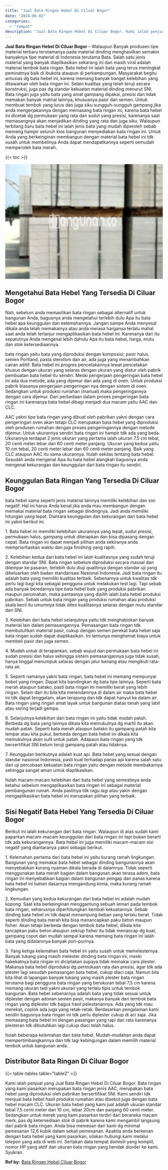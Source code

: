 ```yaml
---
title: "Jual Bata Ringan Hebel Di Ciluar Bogor"
date: "2024-06-02"
categories: 
  - "tempat"
description: "Jual Bata Ringan Hebel Di Ciluar Bogor. Kami ialah penjual yang Jual Bata Ringan Hebel Di Ciluar Bogor. Bata ringan yang kami pasarkan merupakan bata ringan..."
---
```


**Jual Bata Ringan Hebel Di Ciluar Bogor** – Walaupun Banyak produsen tipe material terbaru terutamanya pada material dinding menghasilkan semakin banyaknya tipe material di Indonesia terutama Bata. Salah satu jenis material yang banyak diaplikasikan sekarang ini dan masih viral adalah material tembok bata ringan. Bata hebel ini ialah bata yang terus meningkat peminatnya baik di ibukota ataupun di perkampungan. Masyarakat begitu antusias dg bata hebel ini, karena memang banyak banget kelebihan yang ditawarkan oleh bata ringan ini. Selain kualitas yang telah teruji secara konstruksi, juga pas dg standar kekuatan material dinding menurut SNI. Bata ringan juga yaitu bata yang amat gampang dipakai, presisi dan tidak memakan banyak matrial lainnya, khususnya pasir dan semen. Untuk membuat tembok yang lurus dan juga siku sungguh-sungguh gampang jika anda mengerjakannya dengan memasang bata ringan ini, karena bata hebel ini dicetak dg permukaan yang rata dan sudut yang presisi, karenanya saat memasangnya akan menjadikan dinding yang rata dan juga siku. Walaupun terbilang baru bata hebel ini ialah jenis bata yang mudah diperoleh sebab memang hampir seluruh kios bangunan menyediakan bata ringan ini. Untuk Anda yang berkeinginan membangun dengan material bata hebel ini tdk susah untuk membelinya Anda dapat mendapatkannya seperti semudah memperoleh bata merah.

{{< toc >}}

![Jual Bata Ringan Hebel Di Ciluar Bogor](/images/jual-hebel-murah-12.png)

## Mengetahui Bata Hebel Yang Tersedia Di Ciluar Bogor

Nah, sebelum anda memastikan bata ringan sebagai alternatif untuk bangunan Anda, bagusnya anda mengetahui terlebih dulu Apa itu bata hebel apa keunggulan dan kelemahannya. Jangan sampe Anda menyesal dikala anda telah memakainya atau anda merasa harganya terlalu mahal saat anda telah terlanjur mengaplikasikan bata hebel ini. Karenanya dari itu sepatutnya Anda mengenal lebih dahulu Apa itu bata hebel, harga, mutu dan stok ketersediaannya.

bata ringan yaitu bata yang diproduksi dengan komposisi; pasir halus, semen Portland, pasta sterofom dan air, ada juga yang menambahkan cairan aditif. Bata hebel ini progres pencetakannya lewat pencetakan khusus dengan ukuran yang selaras dengan ukuran yang diatur oleh pabrik pembuatan bata hebel itu sendiri. Meski pengerjaan pengeringan bata hebel ini ada dua metode, ada yang dijemur dan ada yang di oven. Untuk produksi pabrik biasanya pengerjaan pengeringan nya dengan sistem di oven. Sedangkan untuk produksi rumahan (manual) maka pengeringannya dengan cara dijemur. Dari perbedaan dalam proses pengeringan bata ringan ini karenanya bata hebel dibagi menjadi dua macam yaitu AAC dan CLC.

AAC yakni tipe bata ringan yang dibuat oleh pabrikan yakni dengan cara pengeringan oven akan tetapi CLC merupakan bata hebel yang diproduksi oleh produsen rumahan dengan proses pengeringannya dengan metode dijemur. Untuk ukurannya sendiri bata ringan ini hampir tdk ada yang beda. Ukurannya terdapat 2 jenis ukuran yang pertama ialah ukuran 7.5 cm tebal, 20 centi meter lebar dan 60 centi meter panjang. Ukuran yang kedua yaitu 10 cm tebal, 20 centi meter lebar dan 60 centi meter panjang. Baik yang CLC ataupun AAC itu sama ukurannya. Itulah sekilas tentang bata hebel. Sesudah anda mengenal Apa itu bata hebel alangkah bagusnya anda mengenal kekurangan dan keunggulan dari bata ringan itu sendiri.

## Keunggulan Bata Ringan Yang Tersedia Di Ciluar Bogor

bata hebel sama seperti jenis material lainnya memiliki kelebihan dan sisi negatif. Hal ini harus Anda kenal jika anda mau membangun dengan memakai material bata ringan sebagai dindingnya. Jadi anda memiliki hitungan yang tepat. Diantara keunggulan dan kekurangan dari bata hebel ini yakni berikut ini.

1\. Bata hebel ini memiliki kelebihan ukurannya yang tepat, sudut presisi, permukaan halus, gampang untuk diterapkan dan bisa dipasang dengan cepat. Bata ringan ini dapat menjadi pilihan anda sekiranya anda memprioritaskan waktu dan juga finishing yang rapih.

2\. Kelebihan kedua dari bata hebel ini ialah kualitasnya yang sudah teruji dengan standar SNI. Bata ringan sebelum diproduksi secara massal dan dilempar ke pasaran, terlebih dulu diuji qualitinya dengan standar uji yang dikeluarkan oleh badan standarisasi Nasional Indonesia. Jadi bata ringan itu adalah bata yang memiliki kualitas terbaik. Sebenarnya untuk kwalitas tdk perlu lagi bagi kita sebagai pengguna untuk melakukan test lagi. Tapi sebab ada banyak beredarnya tipe bata hebel baik yang produksi pabrikan maupun perumahan, maka pantasnya yang dipilih ialah bata hebel produksi pabrikan. Sebab untuk bata ringan yang produksi rumahan atau produksi skala kecil itu umumnya tidak dites kualitasnya selaras dengan mutu standar dari SNI.

3\. Kelebihan dari bata hebel selanjutnya yaitu tdk menghabiskan banyak material lain dalam pemasangannya. Pemasangan bata ringan tdk membutuhkan material pasir, cukup dengan semen perekat bata hebel saja bata ringan sudah dapat diaplikasikan. Ini tentunya menghemat biaya untuk membeli pasir dan juga semen.

4\. Mudah untuk di terapankan, sebab wujud dan permukaan bata hebel ini sudah presisi dan halus sehingga sistem pemasangannya juga tidak susah, hanya tinggal menumpuk selaras dengan jalur benang atau mengikuti rata-rata air.

5\. Seperti namanya yakni bata ringan, bata hebel ini memang mempunyai bobot yang ringan. Dapat kita bandingkan dg bata tipe lainnya. Seperti bata merah ataupun batako, pasti bata ringan ini memiliki berat yang lebih ringan. Selain dari itu bila kita merendamnya di dalam air maka bata hebel ini tdk dapat tenggelam, akan terapung dan tdk dapat hanyut ke dalam air. Bata ringan yang ringan amat layak untuk bangunan diatas tanah yang labil atau sering terjadi gempa.

6\. Selanjutnya kelebihan dari bata ringan ini yaitu tidak mudah patah. Berbeda dg bata yang lainnya dikala kita memukulnya dg martil itu akan mudah patah. Seperti bata merah ataupun batako itu gampang patah kita lempar atau kita pukul, berbeda dengan bata hebel ini dikala kita memukulnya akan sulit untuk patah. Adapaun bata ringan yang tdk bersertifikat SNI belum teruji gampang patah atau tidaknya.

7\. Keunggulan berikutnya adalah kuat api. Bata hebel yang sesuai dengan standar nasional Indonesia, pasti kuat terhadap panas api karena salah satu dari uji percobaan kekuatan bata ringan yaitu dengan metode membakarnya sehingga sangat aman untuk diaplikasikan.

Itulah macam-macam kelebihan dari bata hebel yang semestinya anda ketahui sebelum mengaplikasikan bata ringan ini sebagai material pembangunan rumah. Anda pastinya tdk ragu lagi atau yakin dengan mengaplikasikan bata hebel ini merupakan pilihan yang terbaik.

## Sisi Negatif Bata Hebel Yang Tersedia Di Ciluar Bogor

Berikut ini ialah kekurangan dari bata ringan. Walaupun di atas sudah kami paparkan macam-macam keunggulan dari bata ringan ini tapi bukan berarti tdk ada kekurangannya. Bata hebel ini juga memiliki macam-macam sisi negatif yang diantaranya yakni sebagai berikut.

1\. Kelemahan pertama dari bata hebel ini yaitu kurang ramah lingkungan. Bangunan yang memakai bata hebel sebagai dinding bangunannya akan menyebabkan kurang nyaman dikala berada di dalamnya. Tidak seperti menggunakan bata merah bagian dalam bangunan akan terasa adem, bata ringan ini menyebabkan bagian dalam bangunan pengap dan panas karena bata hebel ini bahan dasarnya mengandung kimia, maka kurang ramah lingkungan.

2\. Kemudian yang kedua kekurangan dari bata hebel ini adalah mudah kopong. Saat kita berkeinginan menggantung sebuah lemari pada tembok bata ringan, seharusnya diperhitungkan kembali kekuatannya. Sebab dinding bata hebel ini tdk dapat menampung beban yang terlalu berat. Tidak seperti dinding bata merah kita bisa menancapkan paku beton maupun fisher. Akan tetapi berbeda dengan tembok bata hebel, dikala kita tancapkan paku beton ataupun sekrup fisher itu tidak menancap dg kuat, gampang copot dan mudah sempal karena memang bata ringan ini ialah bata yang didalamnya banyak pori-porinya.

3\. Yang ketiga kelemahan bata hebel ini yaitu susah untuk memelesternya. Banyak tukang yang masih melester dinding bata ringan ini, meski hakekatnya bata ringan ini diciptakan supaya tidak memakai cara plester. Makanya bata hebel diproduksi dg permukaan rata dan presisi, agar tdk ada plester lagi sesudah pemasangan bata hebel, cukup diaci saja. Namun bila kita lihat di lapangan banyak tukang yang masih plester bata ringan terutama bagi pengguna bata ringan yang berukuran tebal 7,5 cm karena memang ukuran tadi yakni ukuran yang terlalu tipis untuk tembok bangunan. Bata hebel sebenarnya adalah bata yang tidak sesuai untuk diplester dengan adonan semen pasir, makanya banyak dari tembok bata ringan yang diplester tdk bagus hasil pelestariannya. Ada yang tdk mau merekat, coplok ada juga yang retak-retak. Berdasarkan pengalaman kami sendiri bagusnya bata ringan ini tdk perlu diplester cukup di aci saja. Jika memasang bata hebel ini dengan pasangan yang rapi dan rata karenanya plesteran tdk dibutuhkan lagi cukup diaci telah halus.

Itulah beberapa kelemahan dari bata hebel, Mudah-mudahan anda dapat mempertimbangkannya dan tdk lagi kebingungan dalam memilih material tembok untuk bangunan anda.

## Distributor Bata Ringan Di Ciluar Bogor

{{< table-tables table="table2" >}}

Kami ialah penjual yang Jual Bata Ringan Hebel Di Ciluar Bogor. Bata ringan yang kami pasarkan merupakan bata ringan jenis AAC, merupakan bata hebel yang diproduksi oleh pabrikan bersertifikat SNI. Kami sendiri tdk menjual bata hebel hasil produksi rumahan atau disebut juga dengan bata hebel macam CLC. Ukuran bata hebel yang kami jual adalah ukuran standar tebal 7,5 centi meter dan 10 cm, lebar 20cm dan panjang 60 centi meter. Sedangkan untuk merek yang kami pasarkan terdiri dari beraneka macam merk, pas dg ketersediaan stok di pabrik karena kami mengambil langsung dari pabrik bata ringan. Anda bisa memesan dari kami dg minimal pemesanan 12,6 kubik dalam sekali pemesanan. Apabila anda berkenan dengan bata hebel yang kami pasarkan, silakan hubungi kami melalui telepon yang ada di web ini. Sertakan data tempat domisili yang komplit, nomor HP yang aktif dan ukuran bata ringan yang hendak diorder ke kami. Syukran.

**Ref by:** [Bata Ringan Hebel Ciluar Bogor](https://id.wikipedia.org/wiki/Bata)

